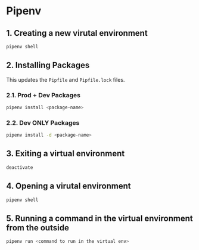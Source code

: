 # Pipenv

## 1. Creating a new virutal environment

```bash
pipenv shell
```

## 2. Installing Packages

This updates the `Pipfile` and `Pipfile.lock` files.

### 2.1. Prod + Dev Packages

```bash
pipenv install <package-name>
```

### 2.2. Dev ONLY Packages

```bash
pipenv install -d <package-name>
```

## 3. Exiting a virtual environment

```bash
deactivate
```

## 4. Opening a virutal environment

```bash
pipenv shell
```

## 5. Running a command in the virtual environment from the outside

```bash
pipenv run <command to run in the virtual env>
```
